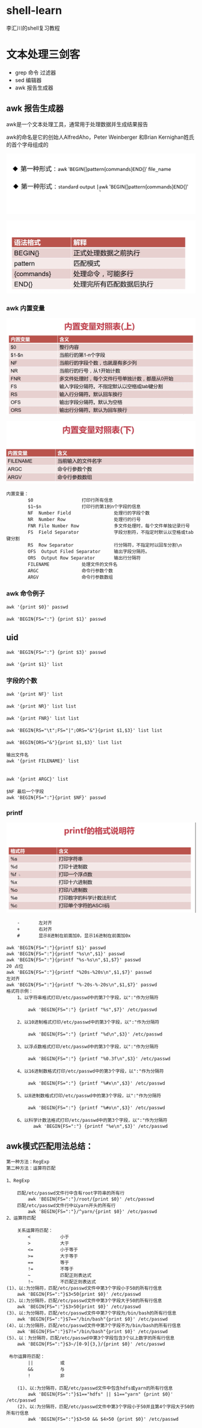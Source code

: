# shell-learn
李汇川的shell复习教程

# 文本处理三剑客 
- grep 命令 过滤器
- sed 编辑器
- awk 报告生成器


## awk 报告生成器


awk是一个文本处理工具，通常用于处理数据并生成结果报告

awk的命名是它的创始人AlfredAho，Peter Weinberger 和Brian Kernighan姓氏的首个字母组成的


![](./photo/01.png)

![](./photo/02.png)


### awk 内置变量


![](./photo/03.png)

![](./photo/04.png)

	内置变量：
			$0					打印行所有信息
			$1~$n				打印行的第1到n个字段的信息
			NF	Number Field				处理行的字段个数
			NR	Number Row					处理行的行号
			FNR	File Number Row				多文件处理时，每个文件单独记录行号
			FS	Field Separator				字段分割符，不指定时默认以空格或tab键分割
			RS	Row Separator				行分隔符，不指定时以回车分割\n
			OFS	 Output Filed Separator		输出字段分隔符。
			ORS	 Output Row Separator		输出行分隔符
			FILENAME			处理文件的文件名
			ARGC				命令行参数个数
			ARGV				命令行参数数组

### awk 命令例子
    awk '{print $0}' passwd
    
    awk 'BEGIN{FS=":"} {print $1}' passwd

## uid

    awk 'BEGIN{FS=":"} {print $3}' passwd
    
    awk '{print $1}' list
### 字段的个数
    awk '{print NF}' list
    
    awk '{print NR}' list list
    
    awk '{print FNR}' list list
    
    awk 'BEGIN{RS="\t";FS="|";ORS="&"}{print $1,$3}' list list
    
    awk 'BEGIN{ORS="&"}{print $1,$3}' list list
    
    输出文件名
    awk '{print FILENAME}' list
    
    
    awk '{print ARGC}' list
    
    $NF 最后一个字段
    awk 'BEGIN{FS=":"}{print $NF}' passwd

### printf


![](./photo/05.png)
    
    	-		左对齐
        +		右对齐
        #		显示8进制在前面加0，显示16进制在前面加0x

    awk 'BEGIN{FS=":"}{printf $1}' passwd
    awk 'BEGIN{FS=":"}{printf "%s\n",$1}' passwd
    awk 'BEGIN{FS=":"}{printf "%s-%s\n",$1,$7}' passwd
    20 占位
    awk 'BEGIN{FS=":"}{printf "%20s-%20s\n",$1,$7}' passwd
    左对齐
    awk 'BEGIN{FS=":"}{printf "%-20s-%-20s\n",$1,$7}' passwd
    格式符示例：
        1、以字符串格式打印/etc/passwd中的第7个字段，以":"作为分隔符
        
            awk 'BEGIN{FS=":"} {printf "%s",$7}' /etc/passwd
        
        2、以10进制格式打印/etc/passwd中的第3个字段，以":"作为分隔符
        
            awk 'BEGIN{FS=":"} {printf "%d\n",$3}' /etc/passwd
        
        3、以浮点数格式打印/etc/passwd中的第3个字段，以":"作为分隔符
        
            awk 'BEGIN{FS=":"} {printf "%0.3f\n",$3}' /etc/passwd
        
        4、以16进制数格式打印/etc/passwd中的第3个字段，以":"作为分隔符
        
            awk 'BEGIN{FS=":"} {printf "%#x\n",$3}' /etc/passwd
        
        5、以8进制数格式打印/etc/passwd中的第3个字段，以":"作为分隔符
        
            awk 'BEGIN{FS=":"} {printf "%#o\n",$3}' /etc/passwd
        
        6、以科学计数法格式打印/etc/passwd中的第3个字段，以":"作为分隔符
              awk 'BEGIN{FS=":"} {printf "%e\n",$3}' /etc/passwd
        
    
## awk模式匹配用法总结：

	第一种方法：RegExp
	第二种方法：运算符匹配
	
	1、RegExp
	
		匹配/etc/passwd文件行中含有root字符串的所有行
			awk 'BEGIN{FS=":"}/root/{print $0}' /etc/passwd
		匹配/etc/passwd文件行中以yarn开头的所有行
			awk 'BEGIN{FS=":"}/^yarn/{print $0}' /etc/passwd
    2、运算符匹配
	
		关系运算符匹配：
			<			小于
			>			大于
			<=			小于等于
			>=			大于等于
			==			等于
			!=			不等于
			~			匹配正则表达式
			!~			不匹配正则表达式
    (1)、以:为分隔符，匹配/etc/passwd文件中第3个字段小于50的所有行信息
        awk 'BEGIN{FS=":"}$3<50{print $0}' /etc/passwd
    (2)、以:为分隔符，匹配/etc/passwd文件中第3个字段大于50的所有行信息
        awk 'BEGIN{FS=":"}$3>50{print $0}' /etc/passwd
    (3)、以:为分隔符，匹配/etc/passwd文件中第7个字段为/bin/bash的所有行信息
        awk 'BEGIN{FS=":"}$7=="/bin/bash"{print $0}' /etc/passwd
    (4)、以:为分隔符，匹配/etc/passwd文件中第7个字段不为/bin/bash的所有行信息
        awk 'BEGIN{FS=":"}$7!="/bin/bash"{print $0}' /etc/passwd
    (5)、以：为分隔符，匹配/etc/passwd中第3个字段包含3个以上数字的所有行信息
        awk 'BEGIN{FS=":"}$3~/[0-9]{3,}/{print $0}' /etc/passwd
        
     布尔运算符匹配：
			||			或
			&&			与
			!			非
			
		(1)、以:为分隔符，匹配/etc/passwd文件中包含hdfs或yarn的所有行信息
			awk 'BEGIN{FS=":"}$1=="hdfs" || $1=="yarn" {print $0}' /etc/passwd
		(2)、以:为分隔符，匹配/etc/passwd文件中第3个字段小于50并且第4个字段大于50的所有行信息
			awk 'BEGIN{FS=":"}$3<50 && $4>50 {print $0}' /etc/passwd
			
		
			
		